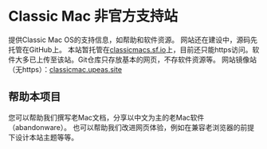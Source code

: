 # Classic Mac 非官方支持站
提供Classic Mac OS的支持信息，如帮助和软件资源。
网站还在建设中，源码先托管在GitHub上。
本站暂托管在[classicmacs.sf.io](https://classicmacs.sourceforge.io/)上，目前还只能https访问。软件大多已上传至该站。Git仓库只存放基本的网页，不存软件资源等。
网站镜像站（无https）：[classicmac.upeas.site](http://classicmac.upeas.site) 

## 帮助本项目
您可以帮助我们撰写老Mac文档，分享以中文为主的老Mac软件（abandonware）。
也可以帮助我们改进网页体验，例如在兼容老浏览器的前提下设计本站主题等等。

